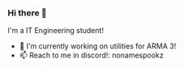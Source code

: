 ### Hi there 👋

I'm a IT Engineering student!

- 🌱 I'm currently working on utilities for ARMA 3!
- 📫 Reach to me in discord!: nonamespookz

<!--
**spookyyio/spookyyio** is a ✨ _special_ ✨ repository because its `README.md` (this file) appears on your GitHub profile.

Here are some ideas to get you started:

- 🔭 I’m currently working on ...
- 🌱 I’m currently learning ...
- 👯 I’m looking to collaborate on ...
- 🤔 I’m looking for help with ...
- 💬 Ask me about ...
- 📫 How to reach me: ...
- 😄 Pronouns: ...
- ⚡ Fun fact: ...
-->
